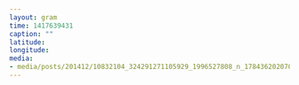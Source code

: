 ```yaml
---
layout: gram
time: 1417639431
caption: ""
latitude: 
longitude: 
media:
- media/posts/201412/10832104_324291271105929_1996527808_n_17843620207000351.jpg
---
```

